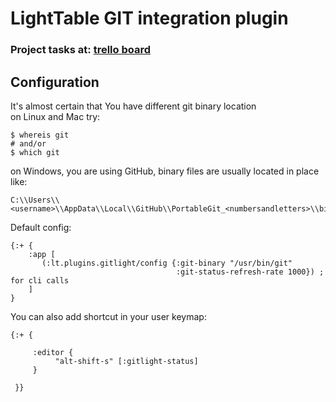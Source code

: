 LightTable GIT integration plugin
=================================
### Project tasks at: [trello board](https://trello.com/b/kg27zMc3/lighttable-gitlight)


Configuration
-------------
It's almost certain that You have different git binary location <br>
on Linux and Mac try:

    $ whereis git
    # and/or
    $ which git
    
on Windows, you are using GitHub, binary files are usually located in place like:

    C:\\Users\\<username>\\AppData\\Local\\GitHub\\PortableGit_<numbersandletters>\\bin\\git.exe

Default config:

    {:+ {
        :app [
           (:lt.plugins.gitlight/config {:git-binary "/usr/bin/git"
                                         :git-status-refresh-rate 1000}) ; for cli calls
        ]
    }

You can also add shortcut in your user keymap:

    {:+ {

         :editor {
              "alt-shift-s" [:gitlight-status]
         }

     }}
